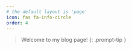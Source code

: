 ```yaml
---
# the default layout is 'page'
icon: fas fa-info-circle
order: 4
---
```


> Welcome to my blog page!
{: .prompt-tip }
